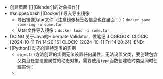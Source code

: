 - 创建页面 [[[[Blender]]的对象操作]]
- #snippet/bash [[Docker]] 导入导出镜像
	- 导出镜像为tar文件（注意镜像标签名信息也在里面！）：`docker save some-img -o some.tar`
	- 从tar文件导入镜像：`docker load -i some.tar`
- DOING 关于Java的Hibernate Validator，做笔记
  :LOGBOOK:
  CLOCK: [2024-10-11 Fri 14:20:16]
  CLOCK: [2024-10-11 Fri 14:20:24]
  :END:
- [[Python]] 动态创建特定类的实例
	- `object()`方法创建的实例无法设置任何属性，无法设置父类，要创建包含父类且任意设置属性的动态对象，需要使用`type`函数创建临时类型同时创建实例：
	-